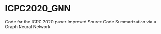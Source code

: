 # ICPC2020_GNN
Code for the ICPC 2020 paper Improved Source Code Summarization via a Graph Neural Network

